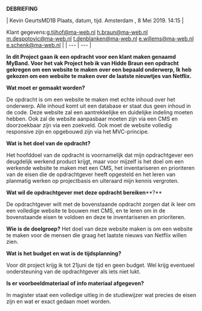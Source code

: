 **DEBRIEFING**

| Kevin GeurtsMD1B Plaats, datum, tijd. Amsterdam , 8 Mei 2019. 14:15 | 

Klant gegevens:g.tijhof@ma-web.nl
h.braun@ma-web.nl
m.despotovic@ma-web.nl
t.denblanken@ma-web.nl
e.willems@ma-web.nl
e.schenk@ma-web.nl |
| --- | --- |

**In dit Project gaan ik een opdracht voor een klant maken genaamd MyBand. Voor het vak Project heb ik van Hidde Braun een opdracht gekregen om een website te maken**  **over een bepaald onderwerp, Ik heb gekozen om een website te maken over de laatste nieuwtjes van Netflix.**

**Wat moet er gemaakt worden?**

De opdracht is om een website te maken met echte inhoud over het onderwerp. Alle inhoud komt uit een database er staat dus geen inhoud in de code. Deze website zal een aantrekkelijke en duidelijke indeling moeten hebben. Ook zal de website aanpasbaar moeten zijn via een CMS en doorzoekbaar zijn via een zoekveld. Ook moet de website volledig responsive zijn en opgebouwd zijn via het MVC-principe.

**Wat is het doel van de opdracht?**

Het hoofddoel van de opdracht is voornamelijk dat mijn opdrachtgever een deugdelijk werkend product krijgt, maar voor mijzelf is het doel om een werkende website te maken met een CMS, het inventariseren en prioriteren van de eisen die de opdrachtgever heeft opgesteld en het leren van planmatig werken op projectbasis en uiteraard mijn kennis vergroten.

**Wat wil de opdrachtgever met deze opdracht bereiken****?**

De opdrachtgever wilt met de bovenstaande opdracht zorgen dat ik leer om een volledige website te bouwen met CMS, en te leren om in de bovenstaande eisen te voldoen en deze te inventariseren en prioriteren.

**Wie is de doelgroep?**
Het doel van deze website maken is om een website te maken voor de mensen die graag het laatste nieuws van Netflix willen zien.

**Wat is het budget en wat is de tijdsplanning?**

Voor dit project krijg ik tot 21juni de tijd en geen budget. Wel krijg eventueel ondersteuning van de opdrachtgever als iets niet lukt.

**Is er voorbeeldmateriaal of info materiaal afgegeven?**

In magister staat een volledige uitleg in de studiewijzer wat precies de eisen zijn en wat er exact gedaan moet worden.
